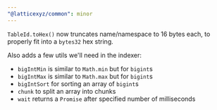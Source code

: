 ```yaml
---
"@latticexyz/common": minor
---
```


`TableId.toHex()` now truncates name/namespace to 16 bytes each, to properly fit into a `bytes32` hex string.

Also adds a few utils we'll need in the indexer:
- `bigIntMin` is similar to `Math.min` but for `bigint`s
- `bigIntMax` is similar to `Math.max` but for `bigint`s
- `bigIntSort` for sorting an array of `bigint`s
- `chunk` to split an array into chunks
- `wait` returns a `Promise` after specified number of milliseconds
